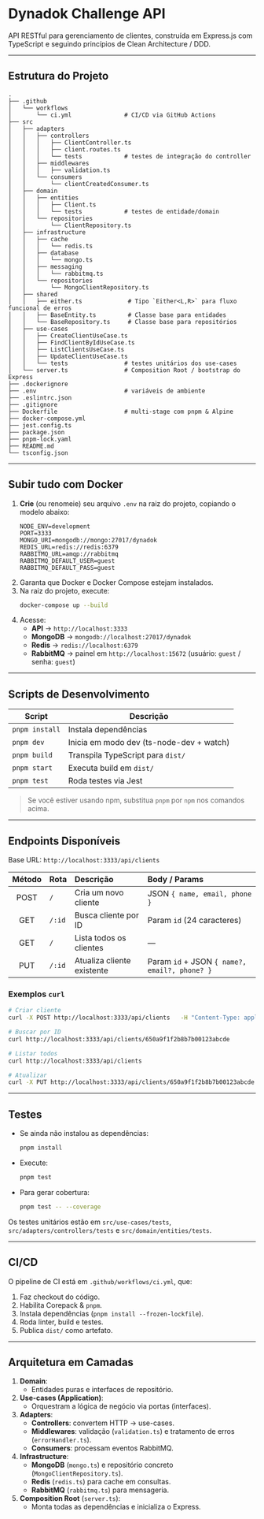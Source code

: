 # Dynadok Challenge API

API RESTful para gerenciamento de clientes, construída em Express.js com TypeScript e seguindo princípios de Clean Architecture / DDD.

---

## Estrutura do Projeto

```
.
├── .github
│   └── workflows
│       └── ci.yml               # CI/CD via GitHub Actions
├── src
│   ├── adapters
│   │   ├── controllers
│   │   │   ├── ClientController.ts
│   │   │   ├── client.routes.ts
│   │   │   └── tests            # testes de integração do controller
│   │   ├── middlewares
│   │   │   ├── validation.ts
│   │   └── consumers
│   │       └── clientCreatedConsumer.ts
│   ├── domain
│   │   ├── entities
│   │   │   ├── Client.ts
│   │   │   └── tests            # testes de entidade/domain
│   │   └── repositories
│   │       └── ClientRepository.ts
│   ├── infrastructure
│   │   ├── cache
│   │   │   └── redis.ts
│   │   ├── database
│   │   │   └── mongo.ts
│   │   ├── messaging
│   │   │   └── rabbitmq.ts
│   │   └── repositories
│   │       └── MongoClientRepository.ts
│   ├── shared
│   │   ├── either.ts             # Tipo `Either<L,R>` para fluxo funcional de erros
│   │   ├── BaseEntity.ts         # Classe base para entidades
│   │   └── BaseRepository.ts     # Classe base para repositórios
│   ├── use-cases
│   │   ├── CreateClientUseCase.ts
│   │   ├── FindClientByIdUseCase.ts
│   │   ├── ListClientsUseCase.ts
│   │   ├── UpdateClientUseCase.ts
│   │   └── tests                # testes unitários dos use-cases
│   └── server.ts                # Composition Root / bootstrap do Express
├── .dockerignore
├── .env                         # variáveis de ambiente
├── .eslintrc.json
├── .gitignore
├── Dockerfile                   # multi-stage com pnpm & Alpine
├── docker-compose.yml
├── jest.config.ts
├── package.json
├── pnpm-lock.yaml
├── README.md
└── tsconfig.json
```

---

## Subir tudo com Docker

1. **Crie** (ou renomeie) seu arquivo `.env` na raiz do projeto, copiando o modelo abaixo:
   ```dotenv
   NODE_ENV=development
   PORT=3333
   MONGO_URI=mongodb://mongo:27017/dynadok
   REDIS_URL=redis://redis:6379
   RABBITMQ_URL=amqp://rabbitmq
   RABBITMQ_DEFAULT_USER=guest
   RABBITMQ_DEFAULT_PASS=guest
   ```
2. Garanta que Docker e Docker Compose estejam instalados.
3. Na raiz do projeto, execute:
   ```bash
   docker-compose up --build
   ```
4. Acesse:
   - **API**        → `http://localhost:3333`
   - **MongoDB**    → `mongodb://localhost:27017/dynadok`
   - **Redis**      → `redis://localhost:6379`
   - **RabbitMQ**   → painel em `http://localhost:15672` (usuário: `guest` / senha: `guest`)

---

## Scripts de Desenvolvimento

| Script           | Descrição                                  |
|------------------|---------------------------------------------|
| `pnpm install`   | Instala dependências                       |
| `pnpm dev`       | Inicia em modo dev (ts-node-dev + watch)   |
| `pnpm build`     | Transpila TypeScript para `dist/`          |
| `pnpm start`     | Executa build em `dist/`                   |
| `pnpm test`      | Roda testes via Jest                       |

> Se você estiver usando npm, substitua `pnpm` por `npm` nos comandos acima.

---

## Endpoints Disponíveis

Base URL: `http://localhost:3333/api/clients`

| Método | Rota    | Descrição                    | Body / Params                                 |
|:------:|:--------|:-----------------------------|:-----------------------------------------------|
| POST   | `/`     | Cria um novo cliente         | JSON `{ name, email, phone }`                  |
| GET    | `/:id`  | Busca cliente por ID         | Param `id` (24 caracteres)                     |
| GET    | `/`     | Lista todos os clientes      | —                                              |
| PUT    | `/:id`  | Atualiza cliente existente   | Param `id` + JSON `{ name?, email?, phone? }` |

### Exemplos `curl`

```bash
# Criar cliente
curl -X POST http://localhost:3333/api/clients   -H "Content-Type: application/json"   -d '{ "name": "Fulano Silva", "email": "fulano@example.com", "phone": "11999999999" }'

# Buscar por ID
curl http://localhost:3333/api/clients/650a9f1f2b8b7b00123abcde

# Listar todos
curl http://localhost:3333/api/clients

# Atualizar
curl -X PUT http://localhost:3333/api/clients/650a9f1f2b8b7b00123abcde   -H "Content-Type: application/json"   -d '{ "email": "novo@example.com" }'
```

---

## Testes

- Se ainda não instalou as dependências:
  ```bash
  pnpm install
  ```
- Execute:
  ```bash
  pnpm test
  ```
- Para gerar cobertura:
  ```bash
  pnpm test -- --coverage
  ```

Os testes unitários estão em `src/use-cases/tests`, `src/adapters/controllers/tests` e `src/domain/entities/tests`.

---

## CI/CD

O pipeline de CI está em `.github/workflows/ci.yml`, que:

1. Faz checkout do código.  
2. Habilita Corepack & `pnpm`.  
3. Instala dependências (`pnpm install --frozen-lockfile`).  
4. Roda linter, build e testes.  
5. Publica `dist/` como artefato.

---

## Arquitetura em Camadas

1. **Domain**:  
   - Entidades puras e interfaces de repositório.  
2. **Use-cases (Application)**:  
   - Orquestram a lógica de negócio via portas (interfaces).  
3. **Adapters**:  
   - **Controllers**: convertem HTTP → use-cases.  
   - **Middlewares**: validação (`validation.ts`) e tratamento de erros (`errorHandler.ts`).  
   - **Consumers**: processam eventos RabbitMQ.  
4. **Infrastructure**:  
   - **MongoDB** (`mongo.ts`) e repositório concreto (`MongoClientRepository.ts`).  
   - **Redis** (`redis.ts`) para cache em consultas.  
   - **RabbitMQ** (`rabbitmq.ts`) para mensageria.  
5. **Composition Root** (`server.ts`):  
   - Monta todas as dependências e inicializa o Express.